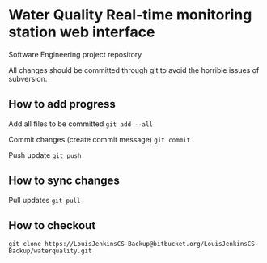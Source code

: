 # Water Quality Real-time monitoring station web interface

Software Engineering project repository

All changes should be committed through git to avoid the horrible issues of subversion. 

## How to add progress

Add all files to be committed 
`git add --all`

Commit changes (create commit message)
`git commit`

Push update
`git push`

## How to sync changes

Pull updates
`git pull`

## How to checkout

`git clone https://LouisJenkinsCS-Backup@bitbucket.org/LouisJenkinsCS-Backup/waterquality.git`

